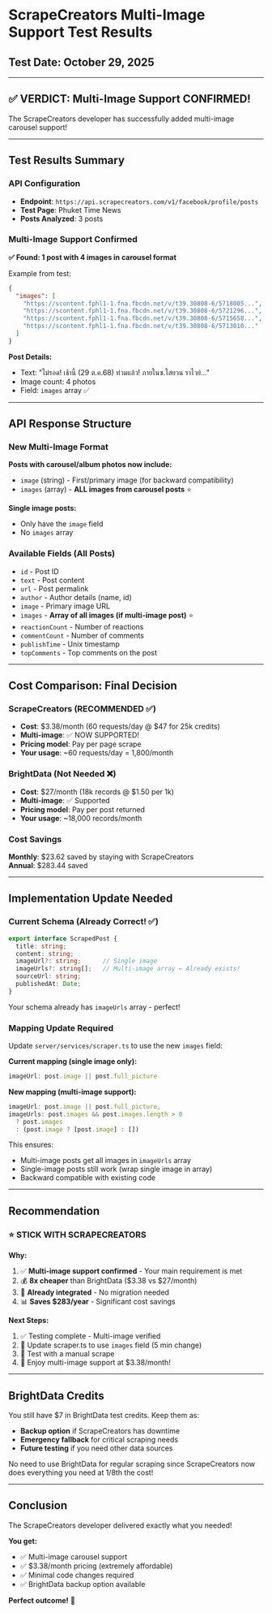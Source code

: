 # ScrapeCreators Multi-Image Support Test Results

## Test Date: October 29, 2025

---

## ✅ VERDICT: Multi-Image Support CONFIRMED!

The ScrapeCreators developer has successfully added multi-image carousel support!

---

## Test Results Summary

### API Configuration
- **Endpoint**: `https://api.scrapecreators.com/v1/facebook/profile/posts`
- **Test Page**: Phuket Time News
- **Posts Analyzed**: 3 posts

### Multi-Image Support Confirmed

**✅ Found: 1 post with 4 images in carousel format**

Example from test:
```json
{
  "images": [
    "https://scontent.fphl1-1.fna.fbcdn.net/v/t39.30808-6/5718005...",
    "https://scontent.fphl1-1.fna.fbcdn.net/v/t39.30808-6/5721296...",
    "https://scontent.fphl1-1.fna.fbcdn.net/v/t39.30808-6/5715658...",
    "https://scontent.fphl1-1.fna.fbcdn.net/v/t39.30808-6/5713010..."
  ]
}
```

**Post Details:**
- Text: "ไม่รอด! เช้านี้ (29 ต.ค.68) ท่วมแล้ว! ภายในซ.ใสยวน ราไวย์..."
- Image count: 4 photos
- Field: `images` array ✅

---

## API Response Structure

### New Multi-Image Format

**Posts with carousel/album photos now include:**
- `image` (string) - First/primary image (for backward compatibility)
- `images` (array) - **ALL images from carousel posts** ⭐

**Single image posts:**
- Only have the `image` field
- No `images` array

### Available Fields (All Posts)
- `id` - Post ID
- `text` - Post content
- `url` - Post permalink
- `author` - Author details (name, id)
- `image` - Primary image URL
- `images` - **Array of all images (if multi-image post)** ⭐
- `reactionCount` - Number of reactions
- `commentCount` - Number of comments
- `publishTime` - Unix timestamp
- `topComments` - Top comments on the post

---

## Cost Comparison: Final Decision

### ScrapeCreators (RECOMMENDED ✅)
- **Cost**: $3.38/month (60 requests/day @ $47 for 25k credits)
- **Multi-image**: ✅ NOW SUPPORTED!
- **Pricing model**: Pay per page scrape
- **Your usage**: ~60 requests/day = 1,800/month

### BrightData (Not Needed ❌)
- **Cost**: $27/month (18k records @ $1.50 per 1k)
- **Multi-image**: ✅ Supported
- **Pricing model**: Pay per post returned
- **Your usage**: ~18,000 records/month

### Cost Savings
**Monthly**: $23.62 saved by staying with ScrapeCreators  
**Annual**: $283.44 saved  

---

## Implementation Update Needed

### Current Schema (Already Correct! ✅)
```typescript
export interface ScrapedPost {
  title: string;
  content: string;
  imageUrl?: string;      // Single image
  imageUrls?: string[];   // Multi-image array ← Already exists!
  sourceUrl: string;
  publishedAt: Date;
}
```

Your schema already has `imageUrls` array - perfect!

### Mapping Update Required

Update `server/services/scraper.ts` to use the new `images` field:

**Current mapping (single image only):**
```typescript
imageUrl: post.image || post.full_picture
```

**New mapping (multi-image support):**
```typescript
imageUrl: post.image || post.full_picture,
imageUrls: post.images && post.images.length > 0 
  ? post.images 
  : (post.image ? [post.image] : [])
```

This ensures:
- Multi-image posts get all images in `imageUrls` array
- Single-image posts still work (wrap single image in array)
- Backward compatible with existing code

---

## Recommendation

### ⭐ STICK WITH SCRAPECREATORS

**Why:**
1. ✅ **Multi-image support confirmed** - Your main requirement is met
2. 💰 **8x cheaper** than BrightData ($3.38 vs $27/month)
3. 🚀 **Already integrated** - No migration needed
4. 📊 **Saves $283/year** - Significant cost savings

**Next Steps:**
1. ✅ Testing complete - Multi-image verified
2. 🔄 Update scraper.ts to use `images` field (5 min change)
3. 🧪 Test with a manual scrape
4. 🎉 Enjoy multi-image support at $3.38/month!

---

## BrightData Credits

You still have $7 in BrightData test credits. Keep them as:
- **Backup option** if ScrapeCreators has downtime
- **Emergency fallback** for critical scraping needs
- **Future testing** if you need other data sources

No need to use BrightData for regular scraping since ScrapeCreators now does everything you need at 1/8th the cost!

---

## Conclusion

The ScrapeCreators developer delivered exactly what you needed! 

**You get:**
- ✅ Multi-image carousel support
- ✅ $3.38/month pricing (extremely affordable)
- ✅ Minimal code changes required
- ✅ BrightData backup option available

**Perfect outcome!** 🎉
